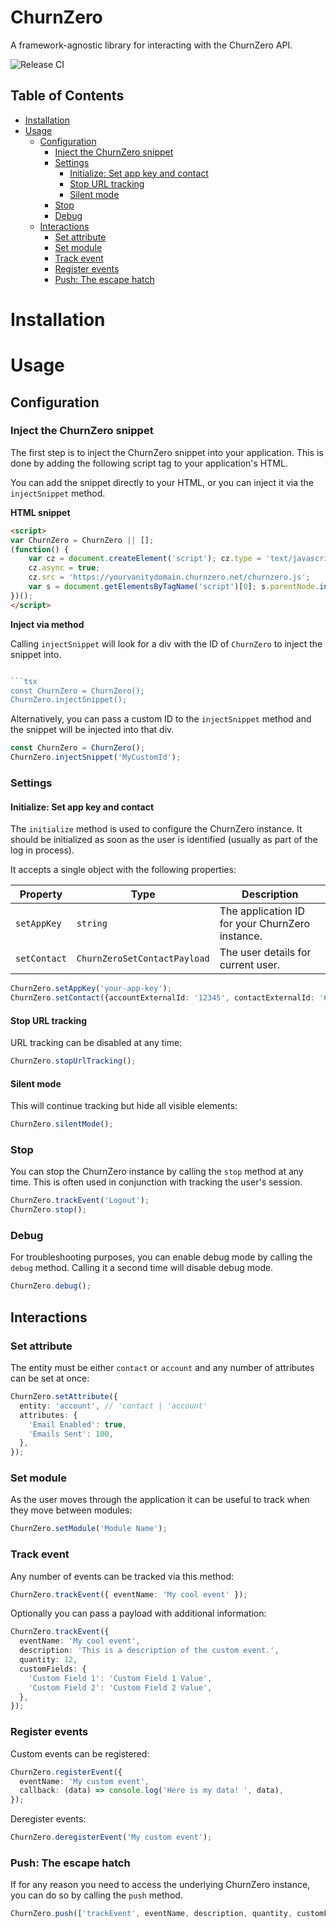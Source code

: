 <h1>ChurnZero</h1>

A framework-agnostic library for interacting with the ChurnZero API.

![Release CI][github-badge-release]

<!-- START doctoc generated TOC please keep comment here to allow auto update -->
<!-- DON'T EDIT THIS SECTION, INSTEAD RE-RUN doctoc TO UPDATE -->
## Table of Contents

- [Installation](#installation)
- [Usage](#usage)
  - [Configuration](#configuration)
    - [Inject the ChurnZero snippet](#inject-the-churnzero-snippet)
    - [Settings](#settings)
      - [Initialize: Set app key and contact](#initialize-set-app-key-and-contact)
      - [Stop URL tracking](#stop-url-tracking)
      - [Silent mode](#silent-mode)
    - [Stop](#stop)
    - [Debug](#debug)
  - [Interactions](#interactions)
    - [Set attribute](#set-attribute)
    - [Set module](#set-module)
    - [Track event](#track-event)
    - [Register events](#register-events)
    - [Push: The escape hatch](#push-the-escape-hatch)

<!-- END doctoc generated TOC please keep comment here to allow auto update -->

# Installation

# Usage

## Configuration

### Inject the ChurnZero snippet

The first step is to inject the ChurnZero snippet into your application. This is done by adding the following script 
tag to your application's HTML.

You can add the snippet directly to your HTML, or you can inject it via the `injectSnippet` method.

**HTML snippet**

```html
<script>
var ChurnZero = ChurnZero || [];
(function() {
    var cz = document.createElement('script'); cz.type = 'text/javascript';
    cz.async = true;
    cz.src = 'https://yourvanitydomain.churnzero.net/churnzero.js';
    var s = document.getElementsByTagName('script')[0]; s.parentNode.insertBefore(cz, s);
})();
</script>
```

**Inject via method**

Calling `injectSnippet` will look for a div with the ID of `ChurnZero` to inject the snippet into.

```typescript

```tsx
const ChurnZero = ChurnZero();
ChurnZero.injectSnippet();
```

Alternatively, you can pass a custom ID to the `injectSnippet` method and the snippet will be injected into that div.

```typescript
const ChurnZero = ChurnZero();
ChurnZero.injectSnippet('MyCustomId');
```

### Settings

#### Initialize: Set app key and contact

The `initialize` method is used to configure the ChurnZero instance. It should be initialized as soon as the user is 
identified (usually as part of the log in process).

It accepts a single object with the following properties:

| Property     | Type                         | Description                                     |
|--------------|------------------------------|-------------------------------------------------|
| `setAppKey`  | `string`                     | The application ID for your ChurnZero instance. |
| `setContact` | `ChurnZeroSetContactPayload` | The user details for current user.              |

```typescript
ChurnZero.setAppKey('your-app-key');
ChurnZero.setContact({accountExternalId: '12345', contactExternalId: '67890'});
```

#### Stop URL tracking

URL tracking can be disabled at any time:

```typescript
ChurnZero.stopUrlTracking();
```

#### Silent mode

This will continue tracking but hide all visible elements:

```typescript
ChurnZero.silentMode();
```

### Stop

You can stop the ChurnZero instance by calling the `stop` method at any time. This is often used in conjunction with 
tracking the user's session.

```typescript
ChurnZero.trackEvent('Logout');
ChurnZero.stop();
```

### Debug

For troubleshooting purposes, you can enable debug mode by calling the `debug` method. Calling it a second time will disable debug mode.

```typescript
ChurnZero.debug();
```

## Interactions

### Set attribute

The entity must be either `contact` or `account` and any number of attributes can be set at once:

```typescript
ChurnZero.setAttribute({
  entity: 'account', // 'contact | 'account'
  attributes: {
    'Email Enabled': true,
    'Emails Sent': 100,
  },
});
```

### Set module

As the user moves through the application it can be useful to track when they move between modules:

```typescript
ChurnZero.setModule('Module Name');
```

### Track event

Any number of events can be tracked via this method:

```typescript
ChurnZero.trackEvent({ eventName: 'My cool event' });
```

Optionally you can pass a payload with additional information:

```typescript
ChurnZero.trackEvent({
  eventName: 'My cool event',
  description: 'This is a description of the custom event.',
  quantity: 12,
  customFields: {
    'Custom Field 1': 'Custom Field 1 Value',
    'Custom Field 2': 'Custom Field 2 Value',
  },
});
```

### Register events

Custom events can be registered:

```typescript
ChurnZero.registerEvent({
  eventName: 'My custom event',
  callback: (data) => console.log('Here is my data! ', data),
});
```

Deregister events:

```typescript
ChurnZero.deregisterEvent('My custom event');
```

### Push: The escape hatch

If for any reason you need to access the underlying ChurnZero instance, you can do so by calling the `push` method.

```typescript
ChurnZero.push(['trackEvent', eventName, description, quantity, customFields]);
```

[//]: # 'LINKS'
[github-badge-release]: https://github.com/GetFlowPath/open-source/workflows/ReleaseCI/badge.svg
